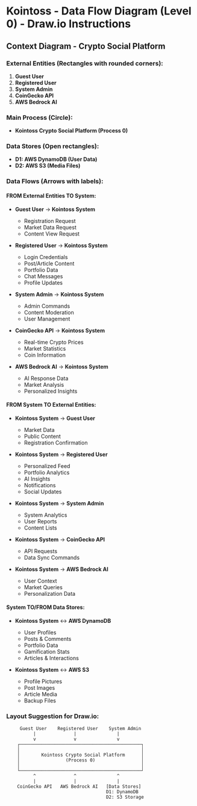 # Kointoss - Data Flow Diagram (Level 0) - Draw.io Instructions

## Context Diagram - Crypto Social Platform

### External Entities (Rectangles with rounded corners):
1. **Guest User**
2. **Registered User** 
3. **System Admin**
4. **CoinGecko API**
5. **AWS Bedrock AI**

### Main Process (Circle):
- **Kointoss Crypto Social Platform (Process 0)**

### Data Stores (Open rectangles):
- **D1: AWS DynamoDB (User Data)**
- **D2: AWS S3 (Media Files)**

### Data Flows (Arrows with labels):

#### FROM External Entities TO System:
- **Guest User** → **Kointoss System**
  - Registration Request
  - Market Data Request
  - Content View Request

- **Registered User** → **Kointoss System**
  - Login Credentials
  - Post/Article Content
  - Portfolio Data
  - Chat Messages
  - Profile Updates

- **System Admin** → **Kointoss System**
  - Admin Commands
  - Content Moderation
  - User Management

- **CoinGecko API** → **Kointoss System**
  - Real-time Crypto Prices
  - Market Statistics
  - Coin Information

- **AWS Bedrock AI** → **Kointoss System**
  - AI Response Data
  - Market Analysis
  - Personalized Insights

#### FROM System TO External Entities:
- **Kointoss System** → **Guest User**
  - Market Data
  - Public Content
  - Registration Confirmation

- **Kointoss System** → **Registered User**
  - Personalized Feed
  - Portfolio Analytics
  - AI Insights
  - Notifications
  - Social Updates

- **Kointoss System** → **System Admin**
  - System Analytics
  - User Reports
  - Content Lists

- **Kointoss System** → **CoinGecko API**
  - API Requests
  - Data Sync Commands

- **Kointoss System** → **AWS Bedrock AI**
  - User Context
  - Market Queries
  - Personalization Data

#### System TO/FROM Data Stores:
- **Kointoss System** ↔ **AWS DynamoDB**
  - User Profiles
  - Posts & Comments
  - Portfolio Data
  - Gamification Stats
  - Articles & Interactions

- **Kointoss System** ↔ **AWS S3**
  - Profile Pictures
  - Post Images
  - Article Media
  - Backup Files

### Layout Suggestion for Draw.io:
```
     Guest User    Registered User    System Admin
          |              |               |
          v              v               v
    ┌─────────────────────────────────────────────┐
    │                                             │
    │        Kointoss Crypto Social Platform      │
    │                 (Process 0)                 │
    │                                             │
    └─────────────────────────────────────────────┘
          ^              ^               ^
          |              |               |
    CoinGecko API   AWS Bedrock AI   [Data Stores]
                                     D1: DynamoDB
                                     D2: S3 Storage
```
